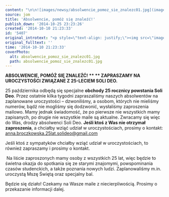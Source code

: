 ```yaml
---
content: "\n\n![images/newsy/absolwencie_pomoz_sie_znalezc01.jpg](images/newsy/absolwencie_pomoz_sie_znalezc01.jpg)**ABSOLWENCIE, POMÓŻ SIĘ ZNALEŹĆ!\_**\n** ZAPRASZAMY NA UROCZYSTOŚCI ZWIĄZANE Z 25-LECIEM SOLI DEO.**\n\n 25 października odbędą się specjalne **obchody 25 rocznicy powstania Soli Deo**. Przez ostatnie kilka tygodni zapraszaliśmy naszych absolwentów na zaplanowane uroczystości – dzwoniliśmy, a osobom, których nie mieliśmy numerów, bądź nie mogliśmy się dodzwonić, wysłaliśmy zaproszenia mailowo. Mamy jednak świadomość, że po pierwsze nie wszystkich mamy zapisanych, po drugie nie wszystkie maile są aktualne. Zwracamy się więc do Was, drodzy absolwenci Soli Deo. **Jeśli ktoś z Was nie otrzymał zaproszenia**, a chciałby wziąć udział w uroczystościach, prosimy o kontakt: anna.broczkowska.25lat.solideo@gmail.com \n\n Jeśli ktoś z sympatyków chciałby wziąć udział w uroczystościach, to również zapraszamy i prosimy o kontakt.\n\n\_Na liście zaproszonych mamy osoby z wszystkich 25 lat, więc będzie to świetna okazja do spotkania się ze starymi znajomymi, powspominania czasów studenckich, a także poznania nowych ludzi.\n Zaplanowaliśmy m.in. uroczystą Mszę Świętą oraz specjalny bal. \n\r\n Będzie się działo! \n Czekamy na Wasze maile z niecierpliwością. Prosimy o przekazanie informacji dalej.\n"
source: jom
title: 'Absolwencie, pomóż się znaleźć!'
publish_down: '2014-10-25 23:23:26'
created: '2014-10-10 21:23:33'
id: '5407'
original_introtext: "<p style=\"text-align: justify;\"><img src=\"images/newsy/absolwencie_pomoz_sie_znalezc01.jpg\" border=\"0\" width=\"250\" height=\"171\" style=\"float: left; border: 0; margin-left: 10px; margin-right: 10px;\" /><strong>ABSOLWENCIE, POMÓŻ SIĘ ZNALEŹĆ!\_</strong><br /><strong> ZAPRASZAMY NA UROCZYSTOŚCI ZWIĄZANE Z 25-LECIEM SOLI DEO.</strong><br /><br /> 25 października odbędą się specjalne <strong>obchody 25 rocznicy powstania Soli Deo</strong>. Przez ostatnie kilka tygodni zapraszaliśmy naszych absolwentów na zaplanowane uroczystości – dzwoniliśmy, a osobom, których nie mieliśmy numerów, bądź nie mogliśmy się dodzwonić, wysłaliśmy zaproszenia mailowo. Mamy jednak świadomość, że po pierwsze nie wszystkich mamy zapisanych, po drugie nie wszystkie maile są aktualne. Zwracamy się więc do Was, drodzy absolwenci Soli Deo. <strong>Jeśli ktoś z Was nie otrzymał zaproszenia</strong>, a chciałby wziąć udział w uroczystościach, prosimy o kontakt: anna.broczkowska.25lat.solideo@gmail.com <br /><br /> Jeśli ktoś z sympatyków chciałby wziąć udział w uroczystościach, to również zapraszamy i prosimy o kontakt.<br /><br />\_Na liście zaproszonych mamy osoby z wszystkich 25 lat, więc będzie to świetna okazja do spotkania się ze starymi znajomymi, powspominania czasów studenckich, a także poznania nowych ludzi.<br /> Zaplanowaliśmy m.in. uroczystą Mszę Świętą oraz specjalny bal. </p>\r\n<p style=\"text-align: justify;\"><br /> Będzie się działo! <br /> Czekamy na Wasze maile z niecierpliwością. Prosimy o przekazanie informacji dalej.</p>"
original_fulltext: ''
time: '2014-10-10 21:23:33'
coverPhoto:
  alt: absolwencie_pomoz_sie_znalezc01.jpg
  path: absolwencie_pomoz_sie_znalezc01.jpg
---
```

**ABSOLWENCIE, POMÓŻ SIĘ ZNALEŹĆ! **
** ZAPRASZAMY NA UROCZYSTOŚCI ZWIĄZANE Z 25-LECIEM SOLI DEO.**

 25 października odbędą się specjalne **obchody 25 rocznicy powstania Soli Deo**. Przez ostatnie kilka tygodni zapraszaliśmy naszych absolwentów na zaplanowane uroczystości – dzwoniliśmy, a osobom, których nie mieliśmy numerów, bądź nie mogliśmy się dodzwonić, wysłaliśmy zaproszenia mailowo. Mamy jednak świadomość, że po pierwsze nie wszystkich mamy zapisanych, po drugie nie wszystkie maile są aktualne. Zwracamy się więc do Was, drodzy absolwenci Soli Deo. **Jeśli ktoś z Was nie otrzymał zaproszenia**, a chciałby wziąć udział w uroczystościach, prosimy o kontakt: anna.broczkowska.25lat.solideo@gmail.com 

 Jeśli ktoś z sympatyków chciałby wziąć udział w uroczystościach, to również zapraszamy i prosimy o kontakt.

 Na liście zaproszonych mamy osoby z wszystkich 25 lat, więc będzie to świetna okazja do spotkania się ze starymi znajomymi, powspominania czasów studenckich, a także poznania nowych ludzi.
 Zaplanowaliśmy m.in. uroczystą Mszę Świętą oraz specjalny bal. 

 Będzie się działo! 
 Czekamy na Wasze maile z niecierpliwością. Prosimy o przekazanie informacji dalej.


<!--{{json:{"created_date":"2014-10-10 21:23:33","publish_down":"2014-10-25 23:23:26","id":"5407"}}}-->